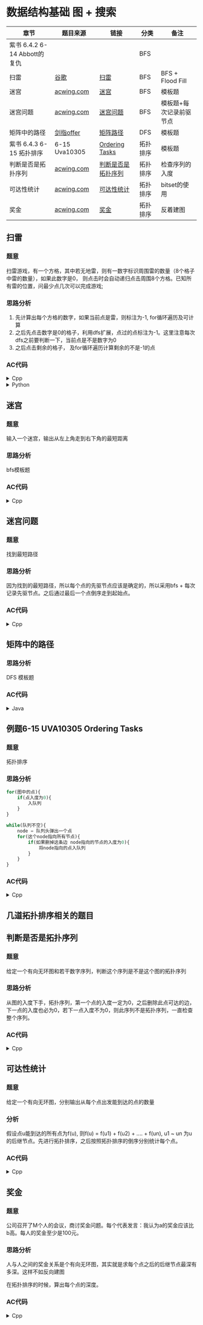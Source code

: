 # 数据结构基础 图 + 搜索

| 章节                    | 题目来源             | 链接                                                | 分类     | 备注         |
| ----------------------- | ---------------- | --------------------------------------------------- | -------- | ------------ |
| 紫书 6.4.2 6-14 Abbott的复仇|                  |                                                  | BFS      |            |
| 扫雷          | [谷歌](https://www.acwing.com/problem/content/description/689/) |    [扫雷](#扫雷)          | BFS   |  BFS + Flood Fill|
| 迷宫          |[acwing.com](https://www.acwing.com/problem/content/846/)| [迷宫](#迷宫)    | BFS      |     模板题      |
| 迷宫问题      |[acwing.com](https://www.acwing.com/problem/content/1078/)| [迷宫问题](#迷宫问题) | BFS |模板题+每次记录前驱节点|
| 矩阵中的路径  |[剑指offer](https://www.acwing.com/problem/content/description/21/)|[矩阵路径](#矩阵中的路径)| DFS| 模板题 |
| 紫书 6.4.3 6-15 拓扑排序  | 6-15 Uva10305    | [Ordering Tasks](#例题6-15-uva10305-ordering-tasks) | 拓扑排序 |    模板题       |
| 判断是否是拓扑序列   | [acwing.com](https://www.acwing.com/problem/content/1641/)  | [判断是否是拓扑序列](#判断是否是拓扑序列)|拓扑排序 | 检查序列的入度 |
| 可达性统计    | [acwing.com](https://www.acwing.com/problem/content/166/) | [可达性统计](#可达性统计)   | 拓扑排序 | bitset的使用 |
| 奖金          |[acwing.com](https://www.acwing.com/problem/content/1194/) | [奖金](#奖金) |  拓扑排序 |    反着建图 |

## 扫雷

### 题意
扫雷游戏，有一个方格，其中若无地雷，则有一数字标识周围雷的数量（8个格子中雷的数量），如果此数字是0， 则点击时会自动递归点击周围8个方格。已知所有雷的位置，问最少点几次可以完成游戏;

### 思路分析
1. 先计算出每个方格的数字，如果当前点是雷，则标注为-1, for循环遍历及可计算 
2. 之后先点击数字是0的格子，利用dfs扩展，点过的点标注为-1。这里注意每次dfs之前要判断一下，当前点是不是数字为0
3. 之后点击剩余的格子， 及for循环遍历计算剩余的不是-1的点

### AC代码
<details>
<summary>Cpp</summary>

```cpp
#include <iostream>


using namespace std;
const int N = 310;
char str[N][N];
int g[N][N];
int path[8][2] = {{0, 1}, {0, -1}, {1, 0}, {-1, 0}, {1, 1}, {1, -1}, {-1, -1}, {-1, 1}};
int n;

// 如果当前点是0 则可以扩展点击
void dfs(int i, int j){
    int c = g[i][j];
    g[i][j] = -1;
    if(c != 0) return;
    for(int k = 0; k < 8; k ++){
        int nx = i + path[k][0];
        int ny = j + path[k][1];
        if(nx >= 0 && nx < n && ny >= 0 && ny < n && g[nx][ny] != -1){
            dfs(nx, ny);
        }
    }
}

int main(){
    int T;
    scanf("%d", &T);
    for(int I = 1; I <= T; I ++){
      scanf("%d", &n);
      for(int i = 0; i < n; i ++){
          scanf("%s", str[i]);
      }
      
    // 先统计每个点的周围的雷的个数
    for(int i = 0; i < n; i ++){
        for(int j = 0; j < n; j ++){
            if(str[i][j] == '*'){
                g[i][j] = -1;
            } else {
                g[i][j] = 0;
                for(int k = 0; k < 8; k ++){
                    int nx = i + path[k][0];
                    int ny = j + path[k][1];
                    if(nx >= 0 && nx < n && ny >= 0 && ny <= n && str[nx][ny] == '*'){
                        g[i][j] ++;
                    }
                }
            }
        }
    }
    // 先点0点
    // 如果当前点是0 则让其扩展
    int res = 0;
    for(int i = 0; i < n; i ++){
        for(int j = 0; j < n; j ++){
            if(g[i][j] == 0){
                res ++;
                dfs(i, j); 
            }        
        }
    }
    
    // 点其他点
    for(int i = 0; i < n; i ++){
        for(int j = 0; j < n; j ++){
            if(g[i][j] != -1){
                res ++;
            }
        }
    }
    printf("Case #%d: %d\n", I, res);
    }
}
```
</details>

<details>
<summary>Python</summary>

:date: 6.4 打卡
```python
T = int(input())
for case in range(1, T + 1):
    n = int(input())
    strr = [[0 for i in range(n + 1)] for _ in range(n + 1)]
    g = [[0 for i in range(n + 1)] for _ in range(n + 1)]
    path = [[0, 1], [0, -1], [1, 0], [-1, 0], [1, 1], [1, -1], [-1, -1], [-1, 1]]
    
    # 把输入节点的周围八个点都点一遍
    def dfs(i, j):
        c = g[i][j]
        # 讲此点标记
        g[i][j] = -1
        if c != 0:
            return 
        for item in path:
            nx = i + item[0]
            ny = j + item[1]
            if nx >= 0 and nx < n and ny >= 0 and ny < n and g[nx][ny] != -1:
                dfs(nx, ny)
    
    # 输入
    for i in range(n):
        t = list(map(str, input().strip().split()))
        for j in range(n):
            strr[i][j] = t[0][j]
    
    # 计算每个点的周围的雷的个数
    for i in range(n):
        for j in range(n):
            if strr[i][j] == '*':
                g[i][j] = -1
            else:
                cnt = 0
                for item in path:
                    nx = i + item[0]
                    ny = j + item[1]
                    if nx >= 0 and nx < n and ny >= 0 and ny < n and strr[nx][ny] == '*':
                        cnt += 1
                g[i][j] = cnt
    
    res = 0
    # 先点0 的点
    for i in range(n):
        for j in range(n):
            if g[i][j] == 0:
                dfs(i, j)
                res += 1
                
    # 统计现在还有多少剩余点
    for i in range(n):
        for j in range(n):
            if g[i][j] != -1:
                res += 1
    
    print('Case #{}: {}'.format(case, res))        
```
</details>

## 迷宫

### 题意
输入一个迷宫，输出从左上角走到右下角的最短距离

### 思路分析
bfs模板题

### AC代码

<details>
    <summary>Cpp</summary>

```cpp
#include <iostream>
#include <queue>
#include <cstring>


using namespace std;
typedef pair<int, int> PII;
const int N = 110;
int n, m;
int d[N][N];

int g[N][N];

void bfs(){
    int cnt = 0;
    queue<PII> q;
    int path[4][4] = {{0, 1}, {0, -1}, {1, 0}, {-1, 0}};
    
    q.push({0, 0});
    d[0][0] = 0;
    
    while(q.size()){
        auto t = q.front();
        q.pop();
        for(int i = 0; i < 4; i ++){
            int nx = t.first + path[i][0];
            int ny = t.second + path[i][1];
            if(nx >= 0 && nx < n && ny >= 0 && ny < m && d[nx][ny] == -1 && g[nx][ny] == 0){
                q.push({nx, ny});
                d[nx][ny] = d[t.first][t.second] + 1;
            }
        }
    }
    printf("%d\n", d[n - 1][m - 1]);
}

int main(){
    
    scanf("%d %d", &n, &m);
    
    memset(d, -1, sizeof(d));
    
    for(int i = 0; i < n; i ++){
        for(int j = 0; j < m; j ++){
            scanf("%d", &g[i][j]);
        }
    }
    
    bfs();
    return 0;
}
```
</details>

## 迷宫问题

### 题意
找到最短路径

### 思路分析
因为找到的最短路径，所以每个点的先驱节点应该是确定的，所以采用bfs + 每次记录先驱节点。之后通过最后一个点倒序走到起始点。

### AC代码

<details>
    <summary>Cpp</summary>

```cpp
#include <iostream>
#include <queue>
#include <unordered_map>

using namespace std;
const int N = 1010;
int g[N][N];
typedef pair<int, int> PII;
PII pre[N][N];
int n;
bool flag[N][N];

void bfs(){
    queue<PII> q;
    vector<PII> d;
    q.push({0, 0});
    pre[0][0] = {0, 0};
    flag[0][0] = true;
    int path[4][4] = {{0, 1}, {0, -1}, {1, 0}, {-1, 0}};
    
    
    while(q.size()){
        auto t = q.front();
        q.pop();
        
        if(t.first == n - 1 && t.second == n -1) return;
        for(int i = 0; i < 4; i ++){
            int x = t.first + path[i][0];
            int y = t.second + path[i][1];
            if(x >= 0 && x < n && y >= 0 && y < n && flag[x][y] == false && g[x][y] == 0){
                q.push({x, y});
                flag[x][y] = true;
                pre[x][y] = { t.first, t.second };
            }
        }
        
    }
    
    
}

int main(){
    
    scanf("%d", &n);
    
    for(int i = 0; i < n;i ++){
        for(int j = 0; j < n; j ++){
            scanf("%d", &g[i][j]);
        }
    }
    
    bfs();
    vector<PII> res;
    int i = n - 1, j = n - 1;
    while(make_pair(i, j) != make_pair(0, 0)){
        res.push_back(make_pair(i, j));
        PII pre_pii = pre[i][j];
        i = pre_pii.first;
        j = pre_pii.second;
    }
    
    res.push_back({0, 0});
    
    for(auto it = res.rbegin(); it != res.rend(); it ++){
        printf("%d %d\n", it -> first, it -> second);
    }
    
    return 0;
}
```
</details>

## 矩阵中的路径

### 思路分析
DFS 模板题

### AC代码
<details>
<summary>Java</summary>

```Java
class Solution {
    
    public int rows;
    public int cols;
    public int[][] path = {{0, 1}, {0, -1}, {1, 0}, {-1, 0}};
    
    
    public boolean dfs(char[][] matrix, String str, int u, int x, int y){
       
        if(u == str.length() - 1){
            return true;
        }
        char ch = matrix[x][y];
        matrix[x][y] = '*';
        
        
        
        for(int i = 0; i < 4; i ++){
            int nx = x + path[i][0];
            int ny = y + path[i][1];
            if(nx >= 0 && nx < rows && ny >= 0 && ny < cols && str.charAt(u + 1) == matrix[nx][ny]){
                if(dfs(matrix, str, u + 1, nx, ny)){
                    return true;
                }
            }
        }
        matrix[x][y] = ch;
        return false;
    }
    
    public boolean hasPath(char[][] matrix, String str) {
        rows = matrix.length;
        if(rows == 0) return false;
        cols = matrix[0].length;
        for(int i = 0; i < rows; i ++){
            for(int j = 0; j < cols; j ++){
                if(matrix[i][j] == str.charAt(0) && dfs(matrix, str, 0, i, j)){
                    return true;    
                }
            }
        }
        return false;
    }
}
```
</details>

##  例题6-15 UVA10305 Ordering Tasks

### 题意

拓扑排序

### 思路分析

```python
for(图中的点){
    if(点入度为0){
        入队列
    }
}

while(队列不空){
    node = 队列头弹出一个点
    for(这个node指向所有节点){
        if(如果删掉这条边 node指向的节点的入度为0){
            将node指向的点入队列
        }
    }
}
```

### AC代码

<details>
    <summary>Cpp</summary>

```cpp

#include <iostream>
#include <cstring>

const int N = 110;
int e[N], ne[N], h[N];
int idx;
int q[N];
int d[N];
int n, m;


void add(int a, int b){
    e[idx] = b;
    ne[idx] = h[a];
    h[a] = idx ++;
}

void top_sort(){
    int hh =0, tt = -1;

    for(int i = 1; i <= n; i ++){
        if(!d[i]){
            q[++ tt] = i;
        }
    }

    while(hh <= tt){
        int t = q[hh ++];
        for(int i = h[t]; i != -1; i = ne[i]){
            int j = e[i];
            if(-- d[j] == 0){
                q[++ tt] = j;
            }
        }
    }

}

int main(int argc, char const *argv[])
{
    

    while(scanf("%d %d", &n, &m)){
        if(m == 0 && n == 0) break;
        if(m == 0){
            for (int i = 1; i <= n; i++)
            {
                printf("%d ", i);
            }
            puts("");
        } else {

            memset(h, -1, sizeof(h));
            memset(ne, 0, sizeof(ne));
            memset(e, 0, sizeof(e));
            memset(q, 0, sizeof(q));
            memset(d, 0, sizeof(d));
            idx = 0;
            while(m --){
                int a,  b;
                scanf("%d %d", &a, &b);
                add(a, b);
                d[b] ++;
            }
            top_sort();

            for(int i = 0; i < n; i ++){
                printf("%d ", q[i]);
            }

            puts("");
        }
    }

    
}
```
</details>

## 几道拓扑排序相关的题目

## 判断是否是拓扑序列

### 题意

给定一个有向无环图和若干数字序列，判断这个序列是不是这个图的拓扑序列

### 思路分析

从图的入度下手，拓扑序列，第一个点的入度一定为0，之后删除此点可达的边，下一点的入度也必为0，若下一点入度不为0，则此序列不是拓扑序列，一直检查整个序列。

### AC代码

<details>
    <summary>Cpp</summary>


```cpp
#include <iostream>
#include <cstring>


using namespace std;
const int N = 1010;
const int M = 10010;
int e[M], ne[M], h[N];
int idx;
int q[N];
int d[N];
int res[N];
int n, m;


void add(int a, int b){
    e[idx] = b;
    ne[idx] = h[a];
    h[a] = idx ++;
}

// 检查此序列是不是拓扑序列
bool test(){
    
    int temp[N];
    
    for(int i = 1; i <= n; i ++){
        temp[i] = d[i];
    }
    
    for(int k = 0; k < n; k ++){
        int i = res[k];
        // 如果此点的入度不为0 则错误
        if(temp[i] != 0){
            return false;
        } else {
            // 将此点的后继节点的入度 -1
            for(int j = h[i]; j != -1; j = ne[j]){
                -- temp[e[j]];
            }
        }
    }
    return true;
}

int main(){
    memset(h, -1, sizeof(h));
    scanf("%d %d", &n, &m);
    while(m --){
        int a, b;
        scanf("%d %d", &a, &b);
        add(a, b);
        d[b] ++;
    }
    int x;
    scanf("%d", &x);
    int cnt = 0;
    while(x --){
        
        for(int i = 0;i < n; i ++){
            scanf("%d", &res[i]);
        }
        
        if(!test()) printf("%d ", cnt);
        cnt ++;
    }
    puts("");
    
    return 0;
}
```



​    </details>

## 可达性统计

### 题意

给定一个有向无环图，分别输出从每个点出发能到达的点的数量

### 分析

假设点u能到达的所有点为f(u), 则f(u) = f(u1) + f(u2) + .... + f(un), u1 ~ un 为u的后继节点。先进行拓扑排序，之后按照拓扑排序的倒序分别统计每个点。

### AC代码

<details>
    <summary>Cpp</summary>


```cpp
#include <iostream>
#include <cstring>
#include <bits/stdc++.h>


using namespace std;
const int N = 30010;
int q[N];
int e[N], ne[N], h[N];
int idx;
int d[N];
bitset<N> f[N];
int n, m;

void add(int a, int b){
    e[idx] = b, ne[idx] = h[a], h[a] = idx++;
}

void topsort(){
    int hh = 0, tt = -1;
    for(int i = 1; i <= n; i ++){
        if(d[i] == 0){
            q[++ tt] = i;
        }
    }
    while(hh <= tt){
        auto t = q[hh ++];
        for(int i = h[t]; i != -1; i = ne[i]){
            auto j = e[i];
            if(-- d[j] == 0){
                q[++ tt] = j;
            }
        }
    }
}

int main(){
    scanf("%d %d", &n, &m);
    
    memset(h, -1, sizeof(h));
    
    while(m --){
        int a, b;
        scanf("%d %d", &a, &b);
        add(a, b);
        d[b] ++;
    }
    
    topsort();
    // f[i] 中1的个数是点i后续节点的个数 
    for(int i = n - 1; i >= 0; i --){
        int j = q[i];
        f[j][j] = 1;
        for(int i = h[j]; i != -1; i = ne[i]){
            f[j] |= f[e[i]];
        }
    }
    
    for(int i = 1; i <= n; i ++) printf("%d\n", f[i].count());
    return 0;
}

```

</details>

## 奖金

### 题意

公司召开了M个人的会议，商讨奖金问题。每个代表发言：我认为a的奖金应该比b高。每人的奖金至少是100元。

### 思路分析

人与人之间的奖金关系是个有向无环图，其实就是求每个点之后的后继节点最深有多深。这样不如反向建图

在拓扑排序的时候，算出每个点的深度。

### AC代码

<details>
    <summary>Cpp</summary>    


```cpp
#include <iostream>
#include <queue>
#include <cstring>


using namespace std;
const int N = 10010;
const int M = 20010;
int e[M], ne[M], idx, h[N];
int d[N];
int dist[N];
int n, m;
int cnt;
typedef pair<int, int> PII;


void add(int a, int b){
    e[idx] = b;
    ne[idx] = h[a];
    h[a] = idx ++;
}

// 在拓扑排序的时候记录最大深度
void top_sort(){
    queue<PII> q;
    for(int i = 1; i <= n; i ++){
        if(!d[i]){
            q.push({100, i});
            dist[i] = 100;
        }
    }
    while(q.size()){
        auto t = q.front();
        q.pop();
        // 如果cnt == n 说明所有点都进入了队列并弹出 所以是可以拓扑排序的
        // 如果 cnt < n 则说明不存在拓扑序列
        cnt ++;
        int j = t.second;
        // 当前的点的深度
        int distence = t.first;
        for(int i = h[j]; i != -1; i = ne[i]){
            int k = e[i];
            if(-- d[k] == 0){
                // 因为可能有不同的点可以到达这里 所以要用max计算深度
                dist[k] = max(distence + 1, dist[k]);
                q.push({dist[k], k});
            }
        }
    }
}

int main(){
    
    memset(h, -1, sizeof(h));
    
    scanf("%d %d", &n , &m);
    while(m --){
        int a, b;
        scanf("%d %d", &a, &b);
        add(b, a);
        d[a] ++;
    }
    
    top_sort();
    
    int res = 0;
    for(int i = 1; i <= n; i ++){
        res += dist[i];
    }
    
    if(cnt < n){
        puts("Poor Xed");
    } else {
        printf("%d\n", res);
    }
    
    return 0;
}
```


</details>
